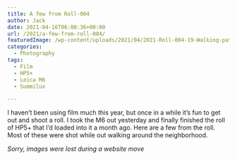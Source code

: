 ```yaml
---
title: A few from Roll-004
author: Jack
date: 2021-04-16T06:08:36+00:00
url: /2021/a-few-from-roll-004/
featuredImage: /wp-content/uploads/2021/04/2021-Roll-004-19-Walking-path.jpg
categories:
  - Photography
tags:
  - Film
  - HP5+
  - Leica M6
  - Summilux

---
```



I haven&#8217;t been using film much this year, but once in a while it&#8217;s fun to get out and shoot a roll. I took the M6 out yesterday and finally finished the roll of HP5+ that I&#8217;d loaded into it a month ago. Here are a few from the roll. Most of these were shot while out walking around the neighborhood.

_Sorry, images were lost during a website move_

